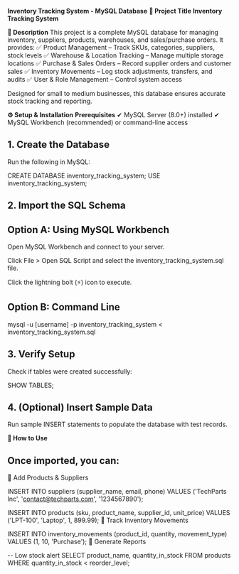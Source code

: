 **Inventory Tracking System - MySQL Database**
**📌 Project Title**
**Inventory Tracking System**

**📝 Description**
This project is a complete MySQL database for managing inventory, suppliers, products, warehouses, and sales/purchase orders. It provides:
✅ Product Management – Track SKUs, categories, suppliers, stock levels
✅ Warehouse & Location Tracking – Manage multiple storage locations
✅ Purchase & Sales Orders – Record supplier orders and customer sales
✅ Inventory Movements – Log stock adjustments, transfers, and audits
✅ User & Role Management – Control system access

Designed for small to medium businesses, this database ensures accurate stock tracking and reporting.

**⚙️ Setup & Installation**
**Prerequisites**
✔ MySQL Server (8.0+) installed
✔ MySQL Workbench (recommended) or command-line access

## 1. Create the Database
Run the following in MySQL:

CREATE DATABASE inventory_tracking_system;
USE inventory_tracking_system;

## 2. Import the SQL Schema
## Option A: Using MySQL Workbench

Open MySQL Workbench and connect to your server.

Click File > Open SQL Script and select the inventory_tracking_system.sql file.

Click the lightning bolt (⚡) icon to execute.

## Option B: Command Line
mysql -u [username] -p inventory_tracking_system < inventory_tracking_system.sql

## 3. Verify Setup
Check if tables were created successfully:

SHOW TABLES;
## 4. (Optional) Insert Sample Data
Run sample INSERT statements to populate the database with test records.

**🚀 How to Use**
## Once imported, you can:
🔹 Add Products & Suppliers

INSERT INTO suppliers (supplier_name, email, phone) 
VALUES ('TechParts Inc', 'contact@techparts.com', '1234567890');

INSERT INTO products (sku, product_name, supplier_id, unit_price) 
VALUES ('LPT-100', 'Laptop', 1, 899.99);
🔹 Track Inventory Movements

INSERT INTO inventory_movements (product_id, quantity, movement_type) 
VALUES (1, 10, 'Purchase');
🔹 Generate Reports


-- Low stock alert
SELECT product_name, quantity_in_stock 
FROM products 
WHERE quantity_in_stock < reorder_level;
